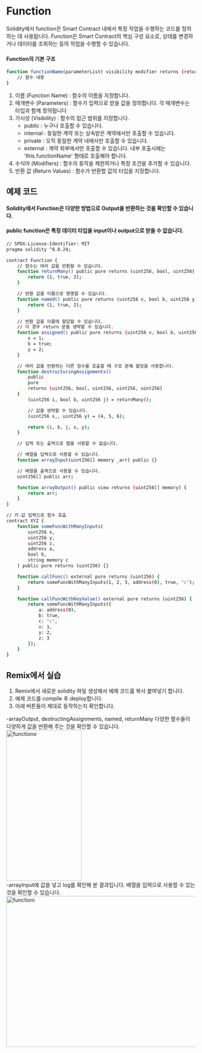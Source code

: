 # Function
Solidity에서 function은 Smart Contract 내에서 특정 작업을 수행하는 코드를 정의하는 데 사용됩니다. Function은 Smart Contract의 핵심 구성 요소로, 상태를 변경하거나 데이터를 조회하는 등의 작업을 수행할 수 있습니다. 

#### Function의 기본 구조
```bash
function functionName(parameterList) visibility modifier returns (returnType) {
    // 함수 내용
}
```
1. 이름 (Function Name) : 함수의 이름을 지정합니다.
2. 매개변수 (Parameters) : 함수가 입력으로 받을 값을 정의합니다. 각 매개변수는 타입과 함께 정의됩니다
3. 가시성 (Visibility) : 함수의 접근 범위를 지정합니다. 
    - public : 누구나 호출할 수 있습니다.
    - internal : 동일한 계약 또는 상속받은 계약에서만 호출할 수 있습니다.
    - private : 오직 동일한 계약 내에서만 호출할 수 있습니다.
    - external : 계약 외부에서만 호출할 수 있습니다. 내부 호출시에는 'this.functionName' 형태로 호출해야 합니다.
4. 수식어 (Modifiers) : 함수의 동작을 제한하거나 특정 조건을 추가할 수 있습니다.
5. 반환 값 (Return Values) : 함수가 반환할 값의 타입을 지정합니다. 



## 예제 코드
#### Solidity에서 Function은 다양한 방법으로 Output을 반환하는 것을 확인할 수 있습니다.
#### public function은 특정 데이터 타입을 input이나 output으로 받을 수 없습니다.
```bash
// SPDX-License-Identifier: MIT
pragma solidity ^0.8.24;

contract Function {
    // 함수는 여러 값을 반환할 수 있습니다.
    function returnMany() public pure returns (uint256, bool, uint256) {
        return (1, true, 2);
    }

    // 반환 값을 이름으로 명명할 수 있습니다.
    function named() public pure returns (uint256 x, bool b, uint256 y) {
        return (1, true, 2);
    }

    // 반환 값을 이름에 할당할 수 있습니다.
    // 이 경우 return 문을 생략할 수 있습니다.
    function assigned() public pure returns (uint256 x, bool b, uint256 y) {
        x = 1;
        b = true;
        y = 2;
    }

    // 여러 값을 반환하는 다른 함수를 호출할 때 구조 분해 할당을 사용합니다.
    function destructuringAssignments()
        public
        pure
        returns (uint256, bool, uint256, uint256, uint256)
    {
        (uint256 i, bool b, uint256 j) = returnMany();

        // 값을 생략할 수 있습니다.
        (uint256 x,, uint256 y) = (4, 5, 6);

        return (i, b, j, x, y);
    }

    // 입력 또는 출력으로 맵을 사용할 수 없습니다.

    // 배열을 입력으로 사용할 수 있습니다.
    function arrayInput(uint256[] memory _arr) public {}

    // 배열을 출력으로 사용할 수 있습니다.
    uint256[] public arr;

    function arrayOutput() public view returns (uint256[] memory) {
        return arr;
    }
}

// 키-값 입력으로 함수 호출
contract XYZ {
    function someFuncWithManyInputs(
        uint256 x,
        uint256 y,
        uint256 z,
        address a,
        bool b,
        string memory c
    ) public pure returns (uint256) {}

    function callFunc() external pure returns (uint256) {
        return someFuncWithManyInputs(1, 2, 3, address(0), true, "c");
    }

    function callFuncWithKeyValue() external pure returns (uint256) {
        return someFuncWithManyInputs({
            a: address(0),
            b: true,
            c: "c",
            x: 1,
            y: 2,
            z: 3
        });
    }
}
```


## Remix에서 실습 
1. Remix에서 새로운 solidity 파일 생성해서 예제 코드를 복사 붙여넣기 합니다.
2. 예제 코드를 compile 후 deploy합니다.
3. 아래 버튼들이 제대로 동작하는지 확인합니다.

-arrayOutput, destructingAssignments, named, returnMany 다양한 함수들이 다양하게 값을 반환해 주는 것을 확인할 수 있습니다.
<img src= "https://github.com/Joon2000/Solidity-modules/blob/2e8525911e6a259d8fb77654988e2ab1e854468d/images/function/functionoutputs.png" width="200px" height="400px" 
  title="functiono" alt="functiono"><br/>
-arrayInput에 값을 넣고 log를 확인해 본 결과입니다. 배열을 입력으로 사용할 수 있는 것을 확인할 수 있습니다.
<img src= "https://github.com/Joon2000/Solidity-modules/blob/2e8525911e6a259d8fb77654988e2ab1e854468d/images/function/functioninputlog.png" width="1000px" height="400px" 
  title="functioni" alt="functioni"><br/>
